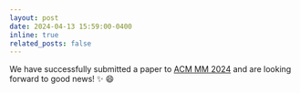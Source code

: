 ```yaml
---
layout: post
date: 2024-04-13 15:59:00-0400
inline: true
related_posts: false
---
```


We have successfully submitted a paper to [ACM MM 2024](https://2024.acmmm.org/) and are looking forward to good news! :sparkles: :smile:
